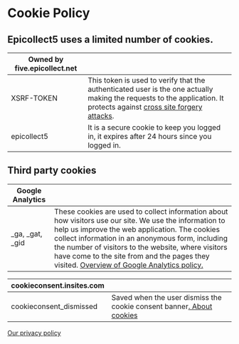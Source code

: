 # Cookie Policy

## Epicollect5 uses a limited number of cookies.

| Owned by five.epicollect.net |                                                                                                                                                                                                                                    |
| ---------------------------- | ---------------------------------------------------------------------------------------------------------------------------------------------------------------------------------------------------------------------------------- |
| XSRF-TOKEN                   | This token is used to verify that the authenticated user is the one actually making the requests to the application. It protects against [cross site forgery attacks](https://en.wikipedia.org/wiki/Cross-site\_request\_forgery). |
| epicollect5                  | It is a secure cookie to keep you logged in, it expires after 24 hours since you logged in.                                                                                                                                        |

## Third party cookies

| Google Analytics   |                                                                                                                                                                                                                                                                                                                                                                                          |
| ------------------ | ---------------------------------------------------------------------------------------------------------------------------------------------------------------------------------------------------------------------------------------------------------------------------------------------------------------------------------------------------------------------------------------- |
| \_ga, \_gat, \_gid | These cookies are used to collect information about how visitors use our site. We use the information to help us improve the web application. The cookies collect information in an anonymous form, including the number of visitors to the website, where visitors have come to the site from and the pages they visited. [Overview of Google Analytics policy.](https://about.google/) |

| cookieconsent.insites.com |                                                                                                                    |
| ------------------------- | ------------------------------------------------------------------------------------------------------------------ |
| cookieconsent\_dismissed  | Saved when the user dismiss the cookie consent banner[. About cookies](https://cookies.insites.com/about-cookies/) |

[Our privacy policy](privacy-policy.md)
